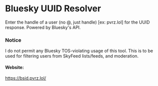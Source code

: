 # Bluesky UUID Resolver
Enter the handle of a user (no @, just handle) [ex: pvrz.lol] for the UUID response.
Powered by Bluesky's API.


### Notice
I do not permit any Bluesky TOS-violating usage of this tool. This is to be used for filtering users from SkyFeed lists/feeds, and moderation.

#### Website:
https://bsid.pvrz.lol/
